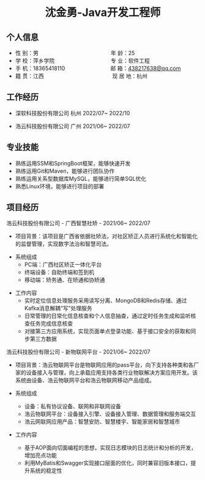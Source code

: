  <center>
     <h1>沈金勇-Java开发工程师</h1>
 </center>

## 个人信息 

* 性 别：男&emsp;&emsp;&emsp;&emsp;&emsp;&emsp;&emsp;&emsp;&emsp;&emsp;&emsp;&emsp;&ensp;&emsp;年 龄：25 
* 学 校：萍乡学院&emsp;&emsp;&emsp;&emsp;&emsp;&emsp;&emsp;&emsp;&emsp;&emsp;&ensp;专 业：软件工程 
* 手 机：18365418110&emsp;&emsp;&emsp;&emsp;&emsp;&emsp;&emsp;&emsp;&ensp;邮 箱：438217638@qq.com  
* 籍 贯：江西&emsp;&emsp;&emsp;&emsp;&emsp;&emsp;&emsp; &emsp;&emsp;&emsp;&emsp;&emsp;&ensp;现 居 地：杭州

## 工作经历

- 深软科技股份有限公司			杭州						2022/07~ 2022/10 

- 浩云科技股份有限公司			广州						2021/06~ 2022/07 

## 专业技能

- 熟练运用SSM和SpringBoot框架，能够快速开发
- 熟练运用Git和Maven，能够进行团队协作
- 熟练运用关系型数据库MySQL，能够进行简单SQL优化
- 熟悉Linux环境，能够进行项目的部署

## 项目经历

浩云科技股份有限公司 - 广西智慧社矫 - 2021/06~ 2022/07 

- 项目背景：该项目是广西省依据社矫法，对社区矫正人员进行系统化和智能化的监督管理，实现数字法治和智慧司法。

* 系统组成
  * PC端：广西社区矫正一体化平台
  * 终端设备：自助终端和签到机
  * 移动端：矫务通、在矫通和协矫通

- 工作内容
  - 实时定位信息处理服务采用读写分离、MongoDB和Redis存储、通过Kafka消息解耦“写”处理服务
  - 日常管理的日常化信息核查和个人信息抽查，通过定时任务生成和监听核查任务完成信息核查
  - 对接第三方应用系统，实现页面单点登录功能、基于接口安全的获取和同步第三方数据


浩云科技股份有限公司 - 新物联网平台 - 2021/06~ 2022/07 

- 项目背景：浩云物联网平台是物联网应用的pass平台，向下支持各种类和各厂家的设备接入与管理，向上承载应用支持各类行业物联解决方案应用开发。该系统由设备、浩云物联网平台和浩云物联网移动产品组成。
- 系统组成
  - 设备：私有协议设备、联网和非联网设备
  - 浩云物联网平台：设备接入引擎、设备接入管理、数据管理和服务端交互
  - 浩云网联网应用产品：智慧安防、智慧楼宇、智能家居和智慧城市

- 工作内容
  - 基于AOP面向切面编程的思想，实现日志模块的日志统计和分析的开发，增加亮点功能
  - 利用MyBatis和Swagger实现接口层面的优化，同时兼容旧版本接口，提升系统的稳定性
